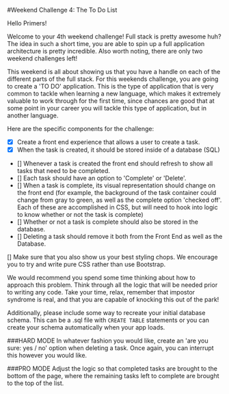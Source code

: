 #Weekend Challenge 4: The To Do List

Hello Primers!

Welcome to your 4th weekend challenge!
Full stack is pretty awesome huh? The idea in such a short time, you are able to spin up a full application architecture is pretty incredible. Also worth noting, there are only two weekend challenges left!

This weekend is all about showing us that you have a handle on each of the different parts of the full stack. For this weekends challenge, you are going to create a 'TO DO' application. This is the type of application that is very common to tackle when learning a new language, which makes it extremely valuable to work through for the first time, since chances are good that at some point in your career you will tackle this type of application, but in another language.

Here are the specific components for the challenge:

* [x] Create a front end experience that allows a user to create a task.
* [x] When the task is created, it should be stored inside of a database (SQL)
* [] Whenever a task is created the front end should refresh to show all tasks that need to be completed.
* [] Each task should have an option to 'Complete' or 'Delete'.
* [] When a task is complete, its visual representation should change on the front end (for example, the background of the task container could change from gray to green, as well as the complete option 'checked off'. Each of these are accomplished in CSS, but will need to hook into logic to know whether or not the task is complete)
* [] Whether or not a task is complete should also be stored in the database.
* [] Deleting a task should remove it both from the Front End as well as the Database.

[] Make sure that you also show us your best styling chops. We encourage you to try and write pure CSS rather than use Bootstrap.

We would recommend you spend some time thinking about how to approach this problem. Think through all the logic that will be needed prior to writing any code. Take your time, relax, remember that impostor syndrome is real, and that you are capable of knocking this out of the park!

Additionally, please include some way to recreate your initial database schema. This can be a .sql file with `CREATE TABLE` statements or you can create your schema automatically when your app loads.

###HARD MODE
In whatever fashion you would like, create an 'are you sure: yes / no' option when deleting a task. Once again, you can interrupt this however you would like.

###PRO MODE
Adjust the logic so that completed tasks are brought to the bottom of the page, where the remaining tasks left to complete are brought to the top of the list.

